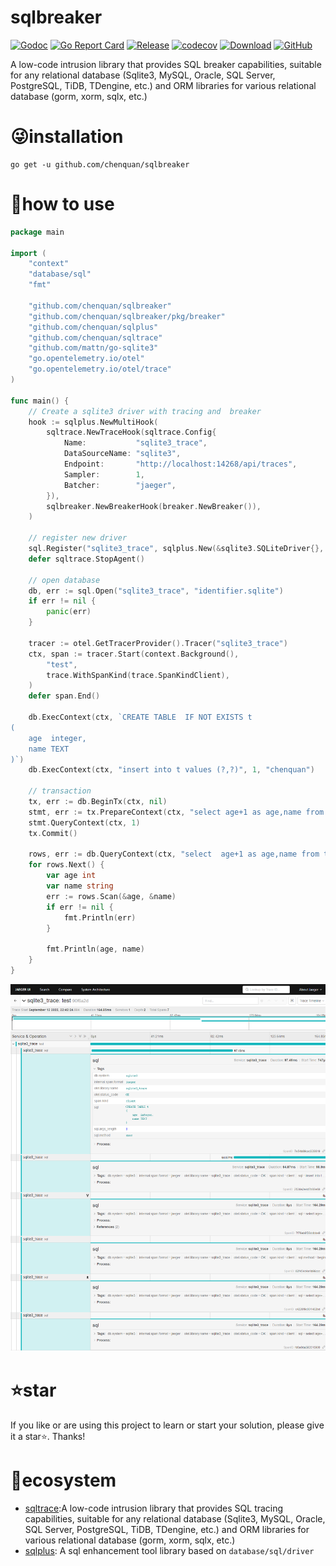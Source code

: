 # sqlbreaker

[![Godoc](https://img.shields.io/badge/godoc-reference-brightgreen)](https://pkg.go.dev/github.com/chenquan/sqlbreaker)
[![Go Report Card](https://goreportcard.com/badge/github.com/chenquan/sqlbreaker)](https://goreportcard.com/report/github.com/chenquan/sqlbreaker)
[![Release](https://img.shields.io/github/v/release/chenquan/sqlbreaker.svg?style=flat-square)](https://github.com/chenquan/sqlbreaker)
[![codecov](https://codecov.io/gh/chenquan/sqlbreaker/branch/master/graph/badge.svg?token=74phc5KVI7)](https://codecov.io/gh/chenquan/sqlbreaker)
[![Download](https://goproxy.cn/stats/github.com/chenquan/sqlbreaker/badges/download-count.svg)](https://github.com/chenquan/sqlbreaker)
[![GitHub](https://img.shields.io/github/license/chenquan/sqlbreaker)](https://github.com/chenquan/sqlbreaker/blob/master/LICENSE)

A low-code intrusion library that provides SQL breaker capabilities, suitable for any relational database (Sqlite3, MySQL, Oracle, SQL Server,
PostgreSQL, TiDB, TDengine, etc.) and ORM libraries for various relational database (gorm, xorm, sqlx, etc.)

# 😜installation

```shell
go get -u github.com/chenquan/sqlbreaker
```

# 👏how to use

```go
package main

import (
	"context"
	"database/sql"
	"fmt"

	"github.com/chenquan/sqlbreaker"
	"github.com/chenquan/sqlbreaker/pkg/breaker"
	"github.com/chenquan/sqlplus"
	"github.com/chenquan/sqltrace"
	"github.com/mattn/go-sqlite3"
	"go.opentelemetry.io/otel"
	"go.opentelemetry.io/otel/trace"
)

func main() {
	// Create a sqlite3 driver with tracing and  breaker
	hook := sqlplus.NewMultiHook(
		sqltrace.NewTraceHook(sqltrace.Config{
			Name:           "sqlite3_trace",
			DataSourceName: "sqlite3",
			Endpoint:       "http://localhost:14268/api/traces",
			Sampler:        1,
			Batcher:        "jaeger",
		}),
		sqlbreaker.NewBreakerHook(breaker.NewBreaker()),
	)

	// register new driver
	sql.Register("sqlite3_trace", sqlplus.New(&sqlite3.SQLiteDriver{}, hook))
	defer sqltrace.StopAgent()

	// open database
	db, err := sql.Open("sqlite3_trace", "identifier.sqlite")
	if err != nil {
		panic(err)
	}

	tracer := otel.GetTracerProvider().Tracer("sqlite3_trace")
	ctx, span := tracer.Start(context.Background(),
		"test",
		trace.WithSpanKind(trace.SpanKindClient),
	)
	defer span.End()

	db.ExecContext(ctx, `CREATE TABLE  IF NOT EXISTS t
(
    age  integer,
    name TEXT
)`)
	db.ExecContext(ctx, "insert into t values (?,?)", 1, "chenquan")

	// transaction
	tx, err := db.BeginTx(ctx, nil)
	stmt, err := tx.PrepareContext(ctx, "select age+1 as age,name from t where age = ?;")
	stmt.QueryContext(ctx, 1)
	tx.Commit()

	rows, err := db.QueryContext(ctx, "select  age+1 as age,name from t;")
	for rows.Next() {
		var age int
		var name string
		err := rows.Scan(&age, &name)
		if err != nil {
			fmt.Println(err)
		}

		fmt.Println(age, name)
	}
}

```

![](images/trace-native.png)

# ⭐star

If you like or are using this project to learn or start your solution, please give it a star⭐. Thanks!

# 👐ecosystem

- [sqltrace](https://github.com/chenquan/sqltrace):A low-code intrusion library that provides SQL tracing capabilities, suitable for any
  relational database (Sqlite3, MySQL, Oracle, SQL Server, PostgreSQL, TiDB, TDengine, etc.) and ORM libraries for various
  relational database (gorm, xorm, sqlx, etc.)
- [sqlplus](https://github.com/chenquan/sqlplus): A sql enhancement tool library based on `database/sql/driver`
